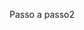 <p> Passo a passo2</p>
<!--


<ol start="1">
    <li>Massa</li>
    <ol>
        <li>4 ovos.</li>
        <li>2 colheres (sopa) de manteiga</li>
        <li>2 xícaras (chá) de açúcar </li>
        <li>1 xícara (chá) de leite</li>
        <li>4 colheres (sopa) de chocolate em pó</li>
        <li>3 xícaras (chá) de farinha de trigo</li>
        <li>2 colheres (sopa) de fermento 
 </li>Calda</li>
     </li>2 colehres (sopa) de manteiga</li>
     </li>2 latas de creme de lite com soro</li>
     </li>7 colheres (sopa) de chocolate em pó</li>
     </li>3 colheres (sopa) de açúcar</li>
</li>Modo de preparo</li>
</li> Massa</li> 
    </li>0.1 Em um liquidificador adicione os ovoc, o chocolate em pó, a manteiga, a farinha de trigo, o açúcar e o leite, depois bata por 5 minutos.</li>
    </li>0.2 Adicione o fermento e misture com uma espátula delicadamente. 
    </li>
    </li>0.3 Em uma forma untada, despeje a massa e asse em forno médio (180 
        ºC) preaquecido por cerca de 40 minutos.</li>
</li>Calda</li>
    </li>0.4 Em uma panela, aqueça a manteiga e misture o chocolate em pó até 
             que esteja homogêneo.</li>
             </li>
 </li>0.5 Acrescente o creme de leite e misture bem atpe obter uma 
          consistência cremosa.
  </li>0.6 DEsligue o fogo e acrescente o açúcar.</li>                    
    </ol>
    
</ol>
